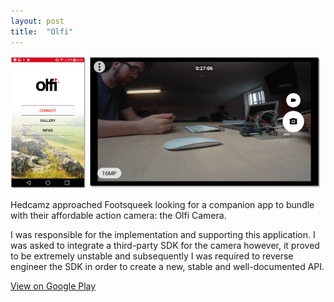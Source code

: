 ```yaml
---
layout: post
title:  "Olfi"
---
```


<img width="24%" src="/images/projects/olfi/1.png"/>
<img width="74%" src="/images/projects/olfi/2.png"/>

Hedcamz approached Footsqueek looking for a companion app to bundle with their affordable action camera: the Olfi Camera. 

I was responsible for the implementation and supporting this application. I was asked to integrate a third-party SDK for the camera however, it proved to be extremely unstable and subsequently I was required to reverse engineer the SDK in order to create a new, stable and well-documented API.

<a href="https://play.google.com/store/apps/details?id=com.hedcamz.olfi_action_cam&hl=en_GB">View on Google Play</a>
